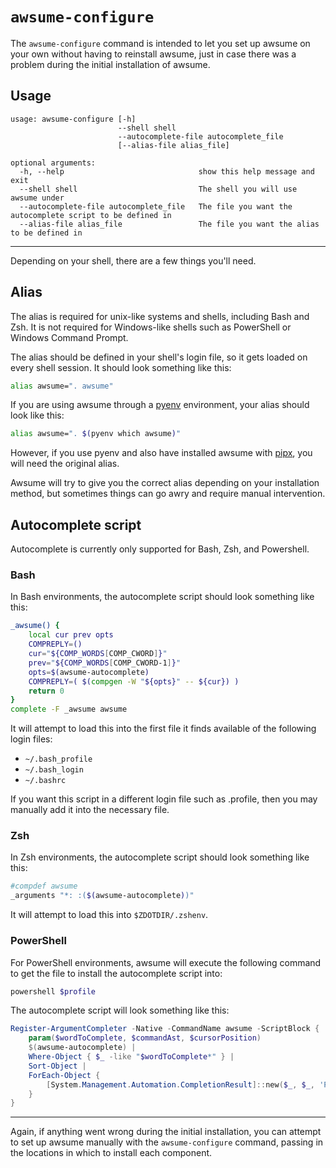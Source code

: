 # `awsume-configure`

The `awsume-configure` command is intended to let you set up awsume on your own without having to reinstall awsume, just in case there was a problem during the initial installation of awsume.

## Usage

```
usage: awsume-configure [-h]
                        --shell shell
                        --autocomplete-file autocomplete_file
                        [--alias-file alias_file]

optional arguments:
  -h, --help                              show this help message and exit
  --shell shell                           The shell you will use awsume under
  --autocomplete-file autocomplete_file   The file you want the autocomplete script to be defined in
  --alias-file alias_file                 The file you want the alias to be defined in
```

---

Depending on your shell, there are a few things you'll need.

## Alias

The alias is required for unix-like systems and shells, including Bash and Zsh. It is not required for Windows-like shells such as PowerShell or Windows Command Prompt.

The alias should be defined in your shell's login file, so it gets loaded on every shell session. It should look something like this:

```bash
alias awsume=". awsume"
```

If you are using awsume through a [pyenv](https://github.com/pyenv/pyenv) environment, your alias should look like this:

```bash
alias awsume=". $(pyenv which awsume)"
```

However, if you use pyenv and also have installed awsume with [pipx](https://pypa.github.io/pipx/), you will need the original alias.

Awsume will try to give you the correct alias depending on your installation method, but sometimes things can go awry and require manual intervention.

## Autocomplete script

Autocomplete is currently only supported for Bash, Zsh, and Powershell.

### Bash

In Bash environments, the autocomplete script should look something like this:

```bash
_awsume() {
    local cur prev opts
    COMPREPLY=()
    cur="${COMP_WORDS[COMP_CWORD]}"
    prev="${COMP_WORDS[COMP_CWORD-1]}"
    opts=$(awsume-autocomplete)
    COMPREPLY=( $(compgen -W "${opts}" -- ${cur}) )
    return 0
}
complete -F _awsume awsume
```

It will attempt to load this into the first file it finds available of the following login files:

- `~/.bash_profile`
- `~/.bash_login`
- `~/.bashrc`

If you want this script in a different login file such as .profile, then you may manually add it into the necessary file.
### Zsh

In Zsh environments, the autocomplete script should look something like this:

```zsh
#compdef awsume
_arguments "*: :($(awsume-autocomplete))"
```

It will attempt to load this into `$ZDOTDIR/.zshenv`.

### PowerShell

For PowerShell environments, awsume will execute the following command to get the file to install the autocomplete script into:

```powershell
powershell $profile
```

The autocomplete script will look something like this:

```powershell
Register-ArgumentCompleter -Native -CommandName awsume -ScriptBlock {
    param($wordToComplete, $commandAst, $cursorPosition)
    $(awsume-autocomplete) |
    Where-Object { $_ -like "$wordToComplete*" } |
    Sort-Object |
    ForEach-Object {
        [System.Management.Automation.CompletionResult]::new($_, $_, 'ParameterValue', $_)
    }
}
```

---

Again, if anything went wrong during the initial installation, you can attempt to set up awsume manually with the `awsume-configure` command, passing in the locations in which to install each component.
